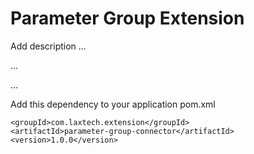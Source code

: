 # Parameter Group Extension

Add description ...


...


...


Add this dependency to your application pom.xml

```
<groupId>com.laxtech.extension</groupId>
<artifactId>parameter-group-connector</artifactId>
<version>1.0.0</version>
```

